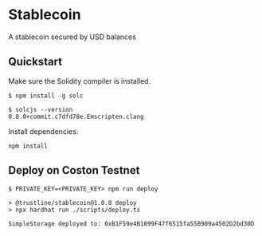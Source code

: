 # Stablecoin

A stablecoin secured by USD balances

## Quickstart

Make sure the Solidity compiler is installed.

```
$ npm install -g solc
```

```
$ solcjs --version
0.8.0+commit.c7dfd78e.Emscripten.clang
```

Install dependencies:

```
npm install
```

## Deploy on Coston Testnet

```
$ PRIVATE_KEY=<PRIVATE_KEY> npm run deploy

> @trustline/stablecoin@1.0.0 deploy
> npx hardhat run ./scripts/deploy.ts

SimpleStorage deployed to: 0xB1F59e4B1099F47f6515fa55B909a4502D2bd30D
```